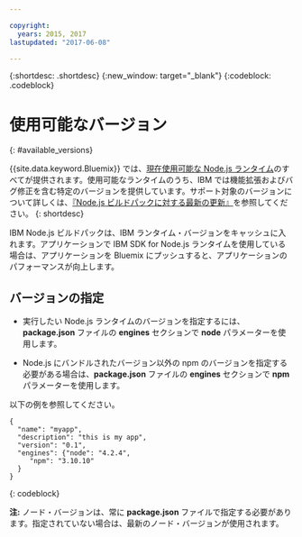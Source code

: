 ```yaml
---

copyright:
  years: 2015, 2017
lastupdated: "2017-06-08"

---
```


{:shortdesc: .shortdesc}
{:new_window: target="_blank"}
{:codeblock: .codeblock}

# 使用可能なバージョン
{: #available_versions}

{{site.data.keyword.Bluemix}} では、[現在使用可能な Node.js ランタイム](http://nodejs.org/dist/)のすべてが提供されます。使用可能なランタイムのうち、IBM では機能拡張およびバグ修正を含む特定のバージョンを提供しています。サポート対象のバージョンについて詳しくは、[『Node.js ビルドパックに対する最新の更新』](/docs/runtimes/nodejs/updates.html)を参照してください。
{: shortdesc}

IBM Node.js ビルドパックは、IBM ランタイム・バージョンをキャッシュに入れます。アプリケーションで IBM SDK for Node.js ランタイムを使用している場合は、アプリケーションを Bluemix にプッシュすると、アプリケーションのパフォーマンスが向上します。

## バージョンの指定

* 実行したい Node.js ランタイムのバージョンを指定するには、**package.json** ファイルの **engines** セクションで **node** パラメーターを使用します。

* Node.js にバンドルされたバージョン以外の npm のバージョンを指定する必要がある場合は、**package.json** ファイルの **engines** セクションで **npm** パラメーターを使用します。  

以下の例を参照してください。

```
{
  "name": "myapp",
  "description": "this is my app",
  "version": "0.1",
  "engines": {"node": "4.2.4",
     "npm": "3.10.10"
  }
}
```
{: codeblock}

**注:** ノード・バージョンは、常に **package.json** ファイルで指定する必要があります。指定されていない場合は、最新のノード・バージョンが使用されます。
